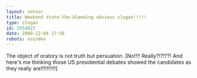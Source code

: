 ```yaml
---
layout: senior
title: Weekend state-the-bleeding obvious slogan!!!!!
type: slogan
id: 1554927
date: 2000-12-04 17:56
robots: noindex
---
```

The object of oratory is not truth but persuation. [No!!!! Really?!?!??! And here's me thinking those US presidential debates showed the candidates as they really are!!!!!!!!!!]